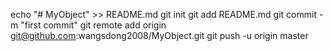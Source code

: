 echo "# MyObject" >> README.md
git init
git add README.md
git commit -m "first commit"
git remote add origin git@github.com:wangsdong2008/MyObject.git
git push -u origin master
